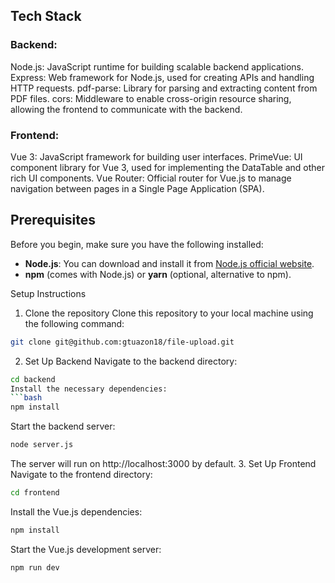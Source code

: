 ## Tech Stack

### Backend:
Node.js: JavaScript runtime for building scalable backend applications.
Express: Web framework for Node.js, used for creating APIs and handling HTTP requests.
pdf-parse: Library for parsing and extracting content from PDF files.
cors: Middleware to enable cross-origin resource sharing, allowing the frontend to communicate with the backend.

### Frontend:
Vue 3: JavaScript framework for building user interfaces.
PrimeVue: UI component library for Vue 3, used for implementing the DataTable and other rich UI components.
Vue Router: Official router for Vue.js to manage navigation between pages in a Single Page Application (SPA).

## Prerequisites
Before you begin, make sure you have the following installed:

- **Node.js**: You can download and install it from [Node.js official website](https://nodejs.org/).
- **npm** (comes with Node.js) or **yarn** (optional, alternative to npm).

Setup Instructions
1. Clone the repository
Clone this repository to your local machine using the following command:
```bash
git clone git@github.com:gtuazon18/file-upload.git
```
2. Set Up Backend
Navigate to the backend directory:
```bash
cd backend
Install the necessary dependencies:
```bash
npm install
```
Start the backend server:
```bash
node server.js
```
The server will run on http://localhost:3000 by default.
3. Set Up Frontend
Navigate to the frontend directory:
```bash
cd frontend
```
Install the Vue.js dependencies:
```bash
npm install
```
Start the Vue.js development server:
```bash
npm run dev
```